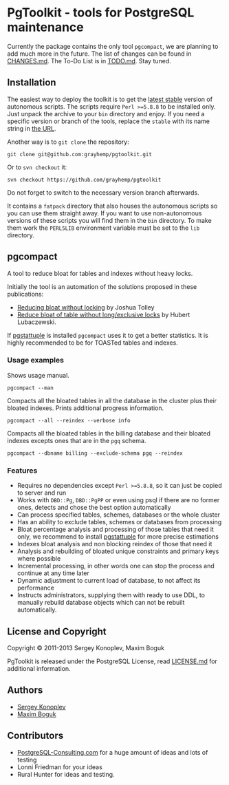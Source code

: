 # PgToolkit - tools for PostgreSQL maintenance

Currently the package contains the only tool `pgcompact`, we are
planning to add much more in the future. The list of changes can be
found in [CHANGES.md]. The To-Do List is in [TODO.md]. Stay tuned.

## Installation

The easiest way to deploy the toolkit is to get the [latest stable][1]
version of autonomous scripts. The scripts require `Perl >=5.8.8` to
be installed only. Just unpack the archive to your `bin` directory and
enjoy. If you need a specific version or branch of the tools, replace
the `stable` with its name string in [the URL][1].

Another way is to `git clone` the repository:

    git clone git@github.com:grayhemp/pgtoolkit.git

Or to `svn checkout` it:

    svn checkout https://github.com/grayhemp/pgtoolkit

Do not forget to switch to the necessary version branch afterwards.

It contains a `fatpack` directory that also houses the autonomous
scripts so you can use them straight away. If you want to use
non-autonomous versions of these scripts you will find them in the
`bin` directory. To make them work the `PERL5LIB` environment variable
must be set to the `lib` directory.

## pgcompact

A tool to reduce bloat for tables and indexes without heavy locks.

Initially the tool is an automation of the solutions proposed in these
publications:

- [Reducing bloat without locking][2] by Joshua Tolley
- [Reduce bloat of table without long/exclusive locks][3] by Hubert
  Lubaczewski.

If [pgstattuple] is installed `pgcompact` uses it to get a better
statistics. It is highly recommended to be for TOASTed tables and
indexes.

### Usage examples

Shows usage manual.

    pgcompact --man

Compacts all the bloated tables in all the database in the cluster
plus their bloated indexes. Prints additional progress information.

    pgcompact --all --reindex --verbose info

Compacts all the bloated tables in the billing database and their
bloated indexes excepts ones that are in the `pgq` schema.

    pgcompact --dbname billing --exclude-schema pgq --reindex

### Features

- Requires no dependencies except `Perl >=5.8.8`, so it can just be
  copied to server and run
- Works with `DBD::Pg`, `DBD::PgPP` or even using psql if there are no
  former ones, detects and chose the best option automatically
- Can process specified tables, schemes, databases or the whole
  cluster
- Has an ability to exclude tables, schemes or databases from
  processing
- Bloat percentage analysis and processing of those tables that need
  it only, we recommend to install [pgstattuple] for more precise
  estimations
- Indexes bloat analysis and non blocking reindex of those that need
  it
- Analysis and rebuilding of bloated unique constraints and primary
  keys where possible
- Incremental processing, in other words one can stop the process and
  continue at any time later
- Dynamic adjustment to current load of database, to not affect its
  performance
- Instructs administrators, supplying them with ready to use DDL, to
  manually rebuild database objects which can not be rebuilt
  automatically.

## License and Copyright

Copyright &copy; 2011-2013 Sergey Konoplev, Maxim Boguk

PgToolkit is released under the PostgreSQL License, read
[LICENSE.md] for additional information.

## Authors

- [Sergey Konoplev](mailto:gray.ru@gmail.com)
- [Maxim Boguk](mailto:maxim.boguk@gmail.com)

## Contributors

- [PostgreSQL-Consulting.com](http://www.postgresql-consulting.com)
  for a huge amount of ideas and lots of testing
- Lonni Friedman for your ideas
- Rural Hunter for ideas and testing.

[CHANGES.md]: ../stable/CHANGES.md
[TODO.md]: ../stable/TODO.md
[LICENSE.md]: ../stable/LICENSE.md
[pgstattuple]: http://www.postgresql.org/docs/current/static/pgstattuple.html
[1]: http://github.com/grayhemp/pgtoolkit/archive/stable.tar.gz
[2]: http://blog.endpoint.com/2010/09/reducing-bloat-without-locking.html
[3]: http://depesz.com/index.php/2010/10/17/reduce-bloat-of-table-without-longexclusive-locks





